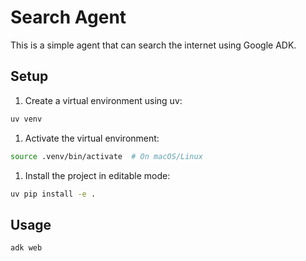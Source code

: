 # Search Agent

This is a simple agent that can search the internet using Google ADK.

## Setup

1. Create a virtual environment using uv:

```bash
uv venv
```

1. Activate the virtual environment:

```bash
source .venv/bin/activate  # On macOS/Linux
```

1. Install the project in editable mode:

```bash
uv pip install -e .
```

## Usage

```
adk web
```